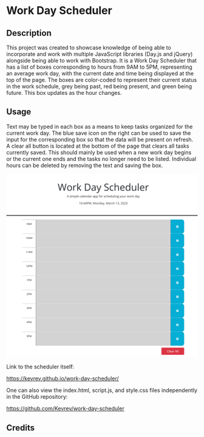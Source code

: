 # Work Day Scheduler

## Description

This project was created to showcase knowledge of being able to incorporate and work with multiple JavaScript libraries (Day.js and jQuery) alongside being able to work with Bootstrap. It is a Work Day Scheduler that has a list of boxes corresponding to hours from 9AM to 5PM, representing an average work day, with the current date and time being displayed at the top of the page. The boxes are color-coded to represent their current status in the work schedule, grey being past, red being present, and green being future. This box updates as the hour changes. 

## Usage

Text may be typed in each box as a means to keep tasks organized for the current work day. The blue save icon on the right can be used to save the input for the corresponding box so that the data will be present on refresh. A clear all button is located at the bottom of the page that clears all tasks currently saved. This should mainly be used when a new work day begins or the current one ends and the tasks no longer need to be listed. Individual hours can be deleted by removing the text and saving the box.

![Screenshot](./assets/screenshot.png)

Link to the scheduler itself:

https://kevrev.github.io/work-day-scheduler/

One can also view the index.html, script.js, and style.css files independently in the GitHub repository:

https://github.com/Kevrev/work-day-scheduler

## Credits


